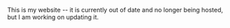 This is my website -- it is currently out of date and no longer being hosted, but I am working on updating it.

